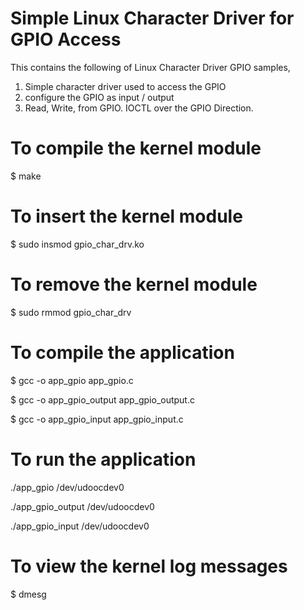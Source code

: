 # Simple Linux Character Driver for GPIO Access

This contains the following of Linux Character Driver GPIO samples,
1. Simple character driver used to access the GPIO
2. configure the GPIO as input / output
3. Read, Write, from GPIO. IOCTL over the GPIO Direction.

# To compile the kernel module

$ make

# To insert the kernel module

$ sudo insmod gpio_char_drv.ko

# To remove the kernel module

$ sudo rmmod gpio_char_drv 

# To compile the application

$ gcc -o app_gpio app_gpio.c

$ gcc -o app_gpio_output app_gpio_output.c

$ gcc -o app_gpio_input app_gpio_input.c

# To run the application

./app_gpio /dev/udoocdev0

./app_gpio_output /dev/udoocdev0

./app_gpio_input /dev/udoocdev0


# To view the kernel log messages

$ dmesg
